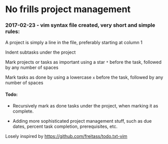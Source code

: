# No frills project management

### 2017-02-23 - vim syntax file created, very short and simple rules:

A project is simply a line in the file, preferably starting at column 1

Indent subtasks under the project

Mark projects or tasks as important using a star `*` before the task, followed by any number of spaces

Mark tasks as done by using a lowercase `x` before the task, followed by any number of spaces

#### Todo:

* Recursively mark as done tasks under the project, when marking it as complete.

* Adding more sophisticated project management stuff, such as due dates, percent task completion, prerequisites, etc.



Losely inspired by 
https://github.com/freitass/todo.txt-vim
<!-- THIS OUTPUT IS DEPRECATED, PLEASE SEE http://wiki.languagetool.org/http-server FOR A BETTER APPROACH -->
<matches software="LanguageTool" version="3.6" buildDate="2016-12-28 15:25">
<!-- NOTE: The language code you selected ('en') doesn't support spell checking. Consider using a code with a variant like 'en-US'. -->
<language shortname="en" name="English"/>
<error fromy="14" fromx="71" toy="14" tox="79" ruleId="IT_VBZ" subId="1"  msg="Did you mean &apos;completes&apos;?" shortmsg="Possible typo" replacements="completes" context="... tasks under the project, when marking it as complete.  * Adding more sophisticated project manage..." contextoffset="48" offset="494" errorlength="8" category="Grammar" categoryid="GRAMMAR" locqualityissuetype="grammar"/>
</matches>
<!--
Time: 5172ms for 9 sentences (1.7 sentences/sec)
-->
